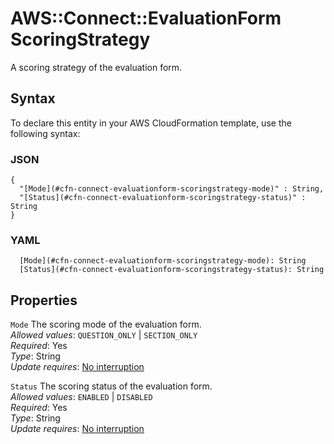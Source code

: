 # AWS::Connect::EvaluationForm ScoringStrategy<a name="aws-properties-connect-evaluationform-scoringstrategy"></a>

A scoring strategy of the evaluation form\.

## Syntax<a name="aws-properties-connect-evaluationform-scoringstrategy-syntax"></a>

To declare this entity in your AWS CloudFormation template, use the following syntax:

### JSON<a name="aws-properties-connect-evaluationform-scoringstrategy-syntax.json"></a>

```
{
  "[Mode](#cfn-connect-evaluationform-scoringstrategy-mode)" : String,
  "[Status](#cfn-connect-evaluationform-scoringstrategy-status)" : String
}
```

### YAML<a name="aws-properties-connect-evaluationform-scoringstrategy-syntax.yaml"></a>

```
  [Mode](#cfn-connect-evaluationform-scoringstrategy-mode): String
  [Status](#cfn-connect-evaluationform-scoringstrategy-status): String
```

## Properties<a name="aws-properties-connect-evaluationform-scoringstrategy-properties"></a>

`Mode`  <a name="cfn-connect-evaluationform-scoringstrategy-mode"></a>
The scoring mode of the evaluation form\.  
*Allowed values*: `QUESTION_ONLY` \| `SECTION_ONLY`  
*Required*: Yes  
*Type*: String  
*Update requires*: [No interruption](https://docs.aws.amazon.com/AWSCloudFormation/latest/UserGuide/using-cfn-updating-stacks-update-behaviors.html#update-no-interrupt)

`Status`  <a name="cfn-connect-evaluationform-scoringstrategy-status"></a>
The scoring status of the evaluation form\.  
*Allowed values*: `ENABLED` \| `DISABLED`  
*Required*: Yes  
*Type*: String  
*Update requires*: [No interruption](https://docs.aws.amazon.com/AWSCloudFormation/latest/UserGuide/using-cfn-updating-stacks-update-behaviors.html#update-no-interrupt)